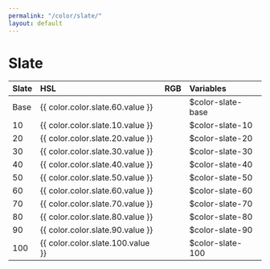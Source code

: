 ```yaml
---
permalink: "/color/slate/"
layout: default
---
```


# Slate

<div class="container">
  <div class="background-slate-10 midt-color"></div>
  <div class="background-slate-20 midt-color"></div>
  <div class="background-slate-30 midt-color"></div>
  <div class="background-slate-40 midt-color"></div>
  <div class="background-slate-50 midt-color"></div>
  <div class="background-slate-60 midt-color"></div>
  <div class="background-slate-70 midt-color"></div>
  <div class="background-slate-80 midt-color"></div>
  <div class="background-slate-90 midt-color"></div>
  <div class="background-slate-100 midt-color"></div>
</div>

| Slate | HSL | RGB | Variables |
| :--- | :--- | :--- | :--- |
| <span class="row-title background-slate-base">Base</span> | {{ color.color.slate.60.value }} | | $color-slate-base |
| <span class="row-title background-slate-10">10</span> | {{ color.color.slate.10.value }} | | $color-slate-10 |
| <span class="row-title background-slate-20">20</span> | {{ color.color.slate.20.value }} | | $color-slate-20 |
| <span class="row-title background-slate-30">30</span> | {{ color.color.slate.30.value }} | | $color-slate-30 |
| <span class="row-title background-slate-40">40</span> | {{ color.color.slate.40.value }} | | $color-slate-40 |
| <span class="row-title background-slate-50">50</span> | {{ color.color.slate.50.value }} | | $color-slate-50 |
| <span class="row-title background-slate-60">60</span> | {{ color.color.slate.60.value }} | | $color-slate-60 |
| <span class="row-title background-slate-70 color-white-base">70</span> | {{ color.color.slate.70.value }} | | $color-slate-70 |
| <span class="row-title background-slate-80 color-white-base">80</span> | {{ color.color.slate.80.value }} | | $color-slate-80 |
| <span class="row-title background-slate-90 color-white-base">90</span> | {{ color.color.slate.90.value }} | | $color-slate-90 |
| <span class="row-title background-slate-100 color-white-base">100</span> | {{ color.color.slate.100.value }} | | $color-slate-100 |
